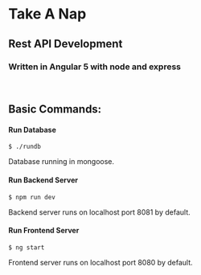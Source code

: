 # Take A Nap

## Rest API Development

### Written in Angular 5 with node and express

<br>

## Basic Commands:
#### Run Database
```
$ ./rundb
```
Database running in mongoose.

#### Run Backend Server
```
$ npm run dev
```
Backend server runs on localhost port 8081 by default.

#### Run Frontend Server
```
$ ng start
```
Frontend server runs on localhost port 8080 by default.
